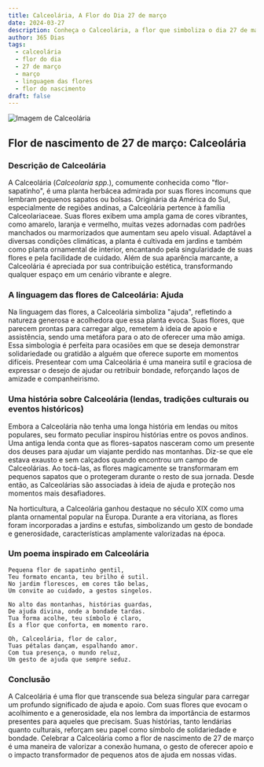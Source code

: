 ```yaml
---
title: Calceolária, A Flor do Dia 27 de março
date: 2024-03-27
description: Conheça o Calceolária, a flor que simboliza o dia 27 de março e seu significado 'Ajuda'. Explore a beleza e o simbolismo desta flor encantadora.
author: 365 Dias
tags:
  - calceolária
  - flor do dia
  - 27 de março
  - março
  - linguagem das flores
  - flor do nascimento
draft: false
---
```


![Imagem de Calceolária](https://cdn.pixabay.com/photo/2018/03/15/17/43/plant-3228944_1280.jpg#center)


## Flor de nascimento de 27 de março: Calceolária

### Descrição de Calceolária

A Calceolária (_Calceolaria spp._), comumente conhecida como "flor-sapatinho", é uma planta herbácea admirada por suas flores incomuns que lembram pequenos sapatos ou bolsas. Originária da América do Sul, especialmente de regiões andinas, a Calceolária pertence à família Calceolariaceae. Suas flores exibem uma ampla gama de cores vibrantes, como amarelo, laranja e vermelho, muitas vezes adornadas com padrões manchados ou marmorizados que aumentam seu apelo visual. Adaptável a diversas condições climáticas, a planta é cultivada em jardins e também como planta ornamental de interior, encantando pela singularidade de suas flores e pela facilidade de cuidado. Além de sua aparência marcante, a Calceolária é apreciada por sua contribuição estética, transformando qualquer espaço em um cenário vibrante e alegre.

### A linguagem das flores de Calceolária: Ajuda

Na linguagem das flores, a Calceolária simboliza "ajuda", refletindo a natureza generosa e acolhedora que essa planta evoca. Suas flores, que parecem prontas para carregar algo, remetem à ideia de apoio e assistência, sendo uma metáfora para o ato de oferecer uma mão amiga. Essa simbologia é perfeita para ocasiões em que se deseja demonstrar solidariedade ou gratidão a alguém que oferece suporte em momentos difíceis. Presentear com uma Calceolária é uma maneira sutil e graciosa de expressar o desejo de ajudar ou retribuir bondade, reforçando laços de amizade e companheirismo.

### Uma história sobre Calceolária (lendas, tradições culturais ou eventos históricos)

Embora a Calceolária não tenha uma longa história em lendas ou mitos populares, seu formato peculiar inspirou histórias entre os povos andinos. Uma antiga lenda conta que as flores-sapatos nasceram como um presente dos deuses para ajudar um viajante perdido nas montanhas. Diz-se que ele estava exausto e sem calçados quando encontrou um campo de Calceolárias. Ao tocá-las, as flores magicamente se transformaram em pequenos sapatos que o protegeram durante o resto de sua jornada. Desde então, as Calceolárias são associadas à ideia de ajuda e proteção nos momentos mais desafiadores.

Na horticultura, a Calceolária ganhou destaque no século XIX como uma planta ornamental popular na Europa. Durante a era vitoriana, as flores foram incorporadas a jardins e estufas, simbolizando um gesto de bondade e generosidade, características amplamente valorizadas na época.

### Um poema inspirado em Calceolária

```
Pequena flor de sapatinho gentil,  
Teu formato encanta, teu brilho é sutil.  
No jardim floresces, em cores tão belas,  
Um convite ao cuidado, a gestos singelos.  

No alto das montanhas, histórias guardas,  
De ajuda divina, onde a bondade tardas.  
Tua forma acolhe, teu símbolo é claro,  
És a flor que conforta, em momento raro.  

Oh, Calceolária, flor de calor,  
Tuas pétalas dançam, espalhando amor.  
Com tua presença, o mundo reluz,  
Um gesto de ajuda que sempre seduz.
```

### Conclusão

A Calceolária é uma flor que transcende sua beleza singular para carregar um profundo significado de ajuda e apoio. Com suas flores que evocam o acolhimento e a generosidade, ela nos lembra da importância de estarmos presentes para aqueles que precisam. Suas histórias, tanto lendárias quanto culturais, reforçam seu papel como símbolo de solidariedade e bondade. Celebrar a Calceolária como a flor de nascimento de 27 de março é uma maneira de valorizar a conexão humana, o gesto de oferecer apoio e o impacto transformador de pequenos atos de ajuda em nossas vidas.